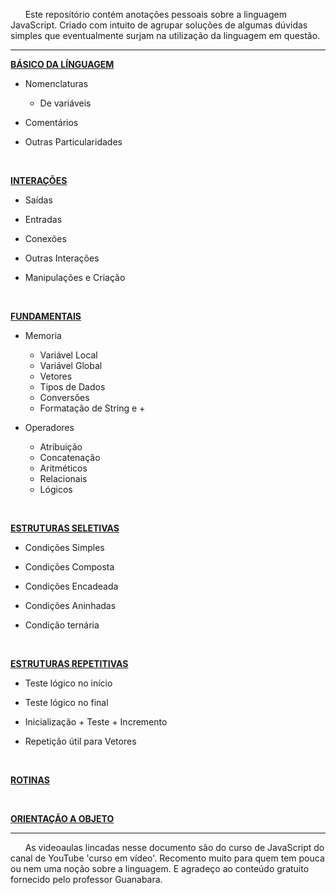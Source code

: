 &nbsp; &nbsp; &nbsp; Este repositório contém anotações pessoais sobre a linguagem JavaScript. Criado com intuito de agrupar soluções de algumas dúvidas simples que eventualmente surjam na utilização da linguagem em  questão.  
***

[**BÁSICO DA LÍNGUAGEM**](anotaccomhes/bahsico-da-linguagem.md "Clique para ver o arquivo.md")  

* Nomenclaturas
  

   - De variáveis

* Comentários  

* Outras Particularidades

<br/>
 
[**INTERAÇÕES**](anotaccomhes/interaccomhes.md "Clique para ver o arquivo.md")    

* Saídas  

* Entradas  

* Conexões  

* Outras Interações

* Manipulações e Criação

<br/>
 
 [**FUNDAMENTAIS**](anotaccomhes/fundamentais "Clique para ver o arquivo.md")    

* Memoria  

   - Variável Local
   - Variável Global
   - Vetores
   - Tipos de Dados
   - Conversões
   - Formatação de String e + 

* Operadores

   - Atribuição
   - Concatenação
   - Aritméticos
   - Relacionais
   - Lógicos

<br/>
 
[**ESTRUTURAS SELETIVAS**](anotaccomhes/estruturas-seletivas.md "Clique para ver o arquivo.md")    

* Condições Simples  

* Condições Composta  

* Condições Encadeada	

* Condições Aninhadas	

* Condição ternária		

<br/>
 
[**ESTRUTURAS REPETITIVAS**](anotaccomhes/estruturas-repetitivas.md "Clique para ver o arquivo.md")    

* Teste lógico no início  

* Teste lógico no final	 

* Inicialização + Teste + Incremento

* Repetição útil para Vetores

<br/>
 
[**ROTINAS**](anotaccomhes/rotinas.md "Clique para ver o arquivo.md")  

<br/>
 
[**ORIENTAÇÃO A OBJETO**](anotaccomhes/orientaccamho-a-objeto.md "Clique para ver o arquivo.md")    


*** 
&nbsp; &nbsp; &nbsp; As videoaulas lincadas nesse documento são do curso de JavaScript do canal de YouTube 'curso em vídeo'. Recomento muito para quem tem pouca ou nem uma noção sobre a linguagem. E agradeço ao conteúdo gratuito fornecido pelo professor Guanabara.  